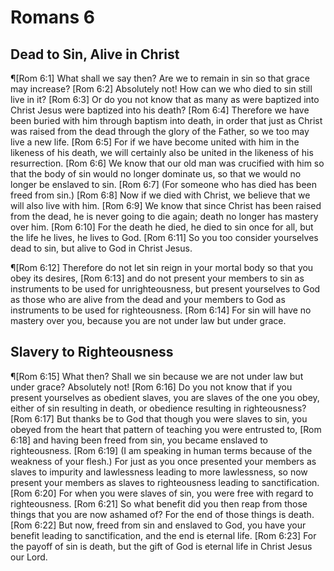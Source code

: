 # Romans 6

## Dead to Sin, Alive in Christ
¶[Rom 6:1] What shall we say then? Are we to remain in sin so that grace may increase?
[Rom 6:2] Absolutely not! How can we who died to sin still live in it?
[Rom 6:3] Or do you not know that as many as were baptized into Christ Jesus were baptized into his death?
[Rom 6:4] Therefore we have been buried with him through baptism into death, in order that just as Christ was raised from the dead through the glory of the Father, so we too may live a new life.
[Rom 6:5] For if we have become united with him in the likeness of his death, we will certainly also be united in the likeness of his resurrection.
[Rom 6:6] We know that our old man was crucified with him so that the body of sin would no longer dominate us, so that we would no longer be enslaved to sin.
[Rom 6:7] (For someone who has died has been freed from sin.)
[Rom 6:8] Now if we died with Christ, we believe that we will also live with him.
[Rom 6:9] We know that since Christ has been raised from the dead, he is never going to die again; death no longer has mastery over him.
[Rom 6:10] For the death he died, he died to sin once for all, but the life he lives, he lives to God.
[Rom 6:11] So you too consider yourselves dead to sin, but alive to God in Christ Jesus.

¶[Rom 6:12] Therefore do not let sin reign in your mortal body so that you obey its desires,
[Rom 6:13] and do not present your members to sin as instruments to be used for unrighteousness, but present yourselves to God as those who are alive from the dead and your members to God as instruments to be used for righteousness.
[Rom 6:14] For sin will have no mastery over you, because you are not under law but under grace.

## Slavery to Righteousness
¶[Rom 6:15] What then? Shall we sin because we are not under law but under grace? Absolutely not!
[Rom 6:16] Do you not know that if you present yourselves as obedient slaves, you are slaves of the one you obey, either of sin resulting in death, or obedience resulting in righteousness?
[Rom 6:17] But thanks be to God that though you were slaves to sin, you obeyed from the heart that pattern of teaching you were entrusted to,
[Rom 6:18] and having been freed from sin, you became enslaved to righteousness.
[Rom 6:19] (I am speaking in human terms because of the weakness of your flesh.) For just as you once presented your members as slaves to impurity and lawlessness leading to more lawlessness, so now present your members as slaves to righteousness leading to sanctification.
[Rom 6:20] For when you were slaves of sin, you were free with regard to righteousness.
[Rom 6:21] So what benefit did you then reap from those things that you are now ashamed of? For the end of those things is death.
[Rom 6:22] But now, freed from sin and enslaved to God, you have your benefit leading to sanctification, and the end is eternal life.
[Rom 6:23] For the payoff of sin is death, but the gift of God is eternal life in Christ Jesus our Lord.
